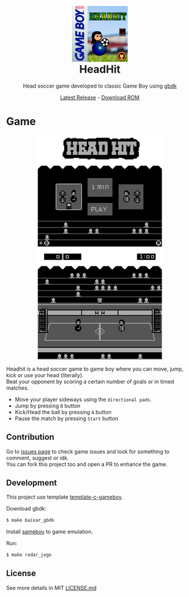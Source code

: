 <p align="center" style="margin-bottom: 0px !important;">
  <img height="150" src="https://github.com/MarioMatheus/headhit/blob/main/resources/headhit_cover.png">
</p>
<h1 align="center" style="margin-top: 0px;">HeadHit</h1>

<p align="center">
  Head soccer game developed to classic Game Boy using <a href="https://github.com/gbdk-2020/gbdk-2020">gbdk</a>
</p>
<p align="center">
  <a href="https://github.com/MarioMatheus/headhit/releases/latest">Latest Release</a> - <a href="https://github.com/MarioMatheus/headhit/releases/latest/download/headhit.gb">Download ROM</a>
</p>

# Game
<p align="center">
  <img height="300" src="https://github.com/MarioMatheus/headhit/blob/main/resources/headhit_menu_panel.png">
  <img height="300" src="https://github.com/MarioMatheus/headhit/blob/main/resources/headhit_panel.png">
</p>

Headhit is a head soccer game to game boy where you can move, jump, kick or use your head (literally). </br>
Beat your opponent by scoring a certain number of goals or in timed matches.

- Move your player sideways using the `directional pads`.
- Jump by pressing `B` button
- Kick/Head the ball by pressing `A` button
- Pause the match by pressing `Start` button

## Contribution

Go to [issues page](https://github.com/MarioMatheus/headhit/issues) to check game issues and look for something to comment, suggest or idk. </br>
You can fork this project too and open a PR to enhance the game.

## Development

This project use template [template-c-gameboy](https://github.com/rafaellcoellho/template-c-gameboy).

Download gbdk:

```bash
$ make baixar_gbdk
```

Install [sameboy](https://sameboy.github.io/) to game emulation.

Run: 

```bash
$ make rodar_jogo
```

## License

See more details in MIT [LICENSE.md](LICENSE)
